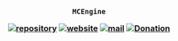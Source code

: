 <h3 align="center">

`MCEngine`

[![repository](https://img.shields.io/badge/repository-white)](https://github.com/mcengine/citizen-website)
[![website](https://img.shields.io/badge/website-white)](https://mcengine.github.io/citizen-website)
[![mail](https://img.shields.io/badge/mail-white)](mailto:mcengine@groups.outlook.com)
[![Donation](https://img.shields.io/badge/donation-white)](https://mcengine.github.io/donation)

</h3>
